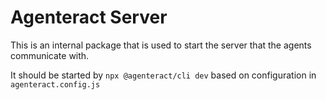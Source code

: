 # Agenteract Server

This is an internal package that is used to start the server that the agents communicate with.

It should be started by `npx @agenteract/cli dev` based on configuration in `agenteract.config.js`
